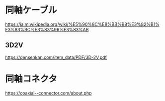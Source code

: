 # 同軸ケーブル
https://ja.m.wikipedia.org/wiki/%E5%90%8C%E8%BB%B8%E3%82%B1%E3%83%BC%E3%83%96%E3%83%AB

## 3D2V
https://densenkan.com/item_data/PDF/3D-2V.pdf

# 同軸コネクタ

https://coaxial--connector.com/about.php
